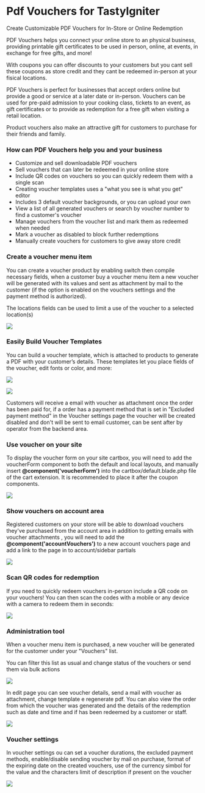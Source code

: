 # Pdf Vouchers for TastyIgniter

Create Customizable PDF Vouchers for In-Store or Online Redemption

PDF Vouchers helps you connect your online store to an physical business, providing printable gift certificates to be used in person, online, at events, in exchange for free gifts, and more!

With  coupons you can offer discounts to your customers but you cant sell these coupons as store credit and they cant be redeemed in-person at your fisical locations.

PDF  Vouchers is perfect for businesses that accept orders online but provide a good or service at a later date or in-person.
Vouchers can be used for pre-paid admission to your cooking class, tickets to an event, as gift certificates or to provide as redemption for a free gift when visiting a retail location.

Product vouchers also make an attractive gift for customers to purchase for their friends and family.

### How can PDF Vouchers help you and your business

- Customize and sell downloadable PDF vouchers
- Sell vouchers that can later be redeemed in your online store
- Include QR codes on vouchers so you can quickly redeem them with a single scan
- Creating voucher templates uses a "what you see is what you get" editor
- Includes 3 default voucher backgrounds, or you can upload your own
- View a list of all generated vouchers or search by voucher number to find a customer's voucher
- Manage vouchers from the voucher list and mark them as redeemed when needed
- Mark a voucher as disabled to block further redemptions
- Manually create vouchers for customers to give away store credit

### Create a voucher menu item

You can create a voucher product by enabling switch then compile necessary fields, when a customer buy a voucher menu item a new voucher will be generated with its values and sent as attachment by mail to the customer (if the option is enabled on the vouchers settings and the payment method is authorized).

The locations fields can be used to limit a use of the voucher to a selected location(s)

[![](https://github.com/Concreta09/tasty-pdf-voucher-doc/blob/gh-pages/voucher_menu_item.png?raw=true)](https://github.com/Concreta09/tasty-pdf-voucher-doc/blob/gh-pages/voucher_menu_item.png)


### Easily Build Voucher Templates

You can build a voucher template, which is attached to products to generate a PDF with your customer’s details. These templates let you place fields of the voucher, edit fonts or color, and more:


[![](https://github.com/Concreta09/tasty-pdf-voucher-doc/blob/gh-pages/voucher_template_editor_2.png?raw=true)](https://github.com/Concreta09/tasty-pdf-voucher-doc/blob/gh-pages/voucher_template_editor_2.png)

[![](https://github.com/Concreta09/tasty-pdf-voucher-doc/blob/gh-pages/voucher_template_editor_1.png?raw=true)](https://github.com/Concreta09/tasty-pdf-voucher-doc/blob/gh-pages/voucher_template_editor_1.png)


Customers will receive a email with voucher as attachment once the order has been paid for, if a order has a payment method that is set in "Excluded payment method" in the Voucher settings page the voucher will be created disabled and don't will be sent to email customer, can be sent after by operator from the backend area.

### Use voucher on your site

To display the voucher form on your site cartbox, you will need to add the voucherForm component to both the default and local layouts, and manually insert **@component('voucherForm')** into the cartbox/default.blade.php file of the cart extension. It is recommended to place it after the coupon components.

[![](https://github.com/Concreta09/tasty-pdf-voucher-doc/blob/gh-pages/voucher_form_cartbox.png?raw=true)](https://github.com/Concreta09/tasty-pdf-voucher-doc/blob/gh-pages/voucher_form_cartbox.png)

### Show vouchers on account area

Registered customers on your store will be able to download vouchers they've purchased from the account area in addition to getting emails with voucher attachments , you will need to add the **@component('accountVouchers')** to a new account vouchers page and add a link to the page in to account/sidebar partials

[![](https://github.com/Concreta09/tasty-pdf-voucher-doc/blob/gh-pages/account_vouchers.png?raw=true)](https://github.com/Concreta09/tasty-pdf-voucher-doc/blob/gh-pages/account_vouchers.png)

### Scan QR codes for redemption

If you need to quickly redeem vouchers in-person include a QR code on your vouchers!
You can then scan the codes with a mobile or any device with a camera to redeem them in seconds:

[![](https://github.com/Concreta09/tasty-pdf-voucher-doc/blob/gh-pages/scan_voucher.png?raw=true)](https://github.com/Concreta09/tasty-pdf-voucher-doc/blob/gh-pages/scan_voucher.png)

### Administration tool

When a voucher menu item is purchased, a new voucher will be generated for the customer under your "Vouchers" list.

You can filter this list as usual and change status of the vouchers or send them via bulk actions

[![](https://github.com/Concreta09/tasty-pdf-voucher-doc/blob/gh-pages/voucher_list.png?raw=true)](https://github.com/Concreta09/tasty-pdf-voucher-doc/blob/gh-pages/voucher_list.png)

In edit page you can see voucher details, send a mail with voucher as attachment, change template e regenerate pdf.
You can also view the order from which the voucher was generated and the details of the redemption such as date and time and if has been redeemed by a customer or staff.

[![](https://github.com/Concreta09/tasty-pdf-voucher-doc/blob/gh-pages/edit_voucher.png?raw=true)](https://github.com/Concreta09/tasty-pdf-voucher-doc/blob/gh-pages/edit_voucher.png)



### Voucher settings

In voucher settings ou can set a voucher durations, the excluded payment methods, enable/disable sending voucher by mail on purchase, format of the expiring date on the created vouchers, use of the currency simbol for the value and the characters limit of  description if present on the voucher

[![](https://github.com/Concreta09/tasty-pdf-voucher-doc/blob/gh-pages/vouchers_settings.png?raw=true)](https://github.com/Concreta09/tasty-pdf-voucher-doc/blob/gh-pages/ouchers_settings.png)
